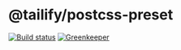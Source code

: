 # @tailify/postcss-preset

[![Build status][build-status-image]][build-status-url]
[![Greenkeeper][greenkeeper-image]][greenkeeper-url]
  
[build-status-image]: https://travis-ci.com/tailify/postcss-preset.svg?branch=master
[build-status-url]: https://travis-ci.com/tailify/postcss-preset

[greenkeeper-image]: https://badges.greenkeeper.io/tailify/postcss-preset.svg
[greenkeeper-url]: https://greenkeeper.io
